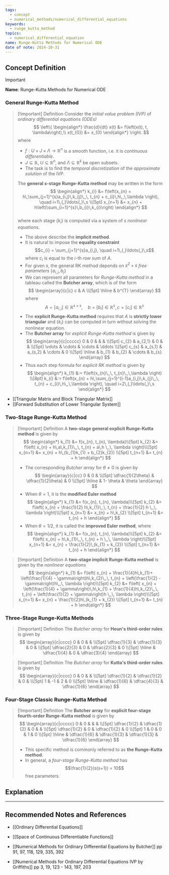 ```yaml
---
tags:
  - concept
  - numerical_methods/numerical_differential_equations
keywords:
  - runge_kutta_method
topics:
  - numerical_differential_equation
name: Runge-Kutta Methods for Numerical ODE
date of note: 2024-10-31
---
```


## Concept Definition

>[!important]
>**Name**: Runge-Kutta Methods for Numerical ODE

### General Runge-Kutta Method

>[!important] Definition
>Consider the *initial value problem (IVP)* of *ordinary differential equations (ODEs)*
>$$
>\left\{
>\begin{align*}
>\frac{d}{dt} x(t) &= f\left(x(t), t, \lambda\right),\\
>x(t_{0}) &= x_{0}
>\end{align*}
>\right.
>$$
>where 
>- $f: U \times J \times \Lambda \to \mathbb{R}^n$ is a smooth function, i.e. it is *continuous differentiable*. 
>- $J \subseteq \mathbb{R}$, $U \subseteq \mathbb{R}^n$, and $\Lambda \subseteq \mathbb{R}^k$ be open subsets.
>- The task is to find the *temporal discretization* of the *approximate solution* of the IVP.
>  
>The **general $s$-stage Runge-Kutta method** may be written in the form
>$$
>\begin{align*}
>k_{i} &= f\left(x_{n} + h\,\sum_{j=1}^{s}a_{i,j}\,k_{j}\,,\, t_{n} + c_{i}\,h\,,\,\lambda \right), \quad i=1\,{,}\ldots{,}\,s \\[5pt]
>x_{n+1} &= x_{n} + h\left(\sum_{i=1}^{s}\,b_{i}\,k_{i}\right)
>\end{align*}
>$$  
>where each stage $\{k_{i}\}$ is computed via a system of $s$ *nonlinear equations*.
>- The above describe the **implicit method**.
>- It is natural to impose the **equality constraint** $$c_{i} = \sum_{j=1}^{s}a_{i,j}, \quad i=1\,{,}\ldots{,}\,s$$ where $c_{i}$ is equal to the $i$-th *row sum* of $A$.
>- For given $s$, the general RK method depends on *$s^2 + s$ free parameters* $\{ a_{i,j}, b_{j} \}$
>- We can represent all parameters for *Runge-Kutta method* in a tableau called the **Butcher array**, which is of the form 
>$$
>\begin{array}{c|c}
> c & A \\[5pt] \hline
>  & b^{T}
>\end{array}
>$$
>where $$A = [a_{i,j}] \in \mathbb{R}^{s\times s}, \quad b = [b_{i}] \in \mathbb{R}^{s}, \, c = [c_{i}]  \in \mathbb{R}^{s}$$
>- The **explicit Runge-Kutta method** requires that $A$ is **strictly lower triangular** and $\{ k_{i} \}$ can be computed in turn without solving the nonlinear equation. 
>- The **Butcher array** for *explicit Runge-Kutta method* is given by 
>$$
>\begin{array}{c|ccccc}
>0 & 0 & &  &  \\[5pt] 
>c_{2} & a_{2,1} & 0 &  &  \\[5pt] 
>\vdots & \cdots & \cdots & \ddots \\[5pt] 
>c_{s} & a_{s,1} & a_{s,2} & \cdots & 0 \\[5pt] 
 \hline
>  & b_{1} & b_{2} & \cdots & b_{s} 
>\end{array}
>$$
>- Thus each step formula for *explicit RK method* is given by
>$$
>\begin{align*}
>k_{1} &:= f\left(x_{n}\,,\, t_{n}\,,\,\lambda \right) \\[8pt]
>k_{i} &:= f\left(x_{n} + h\,\sum_{j=1}^{i-1}a_{i,j}\,k_{j}\,,\, t_{n} + c_{i}\,h\,,\,\lambda \right), \quad i=2\,{,}\ldots{,}\,s
>\end{align*}
>$$

- [[Triangular Matrix and Block Triangular Matrix]]
- [[Forward Substitution of Lower Triangular System]]

### Two-Stage Runge-Kutta Method

>[!important] Definition
>A **two-stage general explicit Runge-Kutta method** is given by 
>$$
>\begin{align*}
> k_{1} &= f(x_{n}, t_{n}, \lambda)\\[5pt]
> k_{2} &= f\left( x_{n} +  h\,a\,k_{1}\,,\, t_{n} + a\,h \,,\, \lambda \right)\\[5pt]
> x_{n+1} &= x_{n} + h\,(b_{1}k_{1} + b_{2}k_{2}) \\[5pt]
> t_{n+1} &= t_{n} + h
>\end{align*}
>$$
>- The corresponding *Butcher array* for $\theta \neq 0$ is given by
>$$
>\begin{array}{c|cc}
>0 & 0 &  \\[5pt] 
> \dfrac{1}{2\theta} & \dfrac{1}{2\theta} & 0  \\[5pt] 
 \hline
>  & 1- \theta & \theta
>\end{array}
>$$
>- When $\theta = 1$, it is the **modified Euler method** 
>$$
>\begin{align*}
> k_{1} &= f(x_{n}, t_{n}, \lambda)\\[5pt]
> k_{2} &= f\left( x_{n} + \frac{1}{2} h\,k_{1}\,,\, t_{n} + \frac{1}{2} h \,,\, \lambda \right)\\[5pt]
> x_{n+1} &= x_{n} + h\,k_{2} \\[5pt]
> t_{n+1} &= t_{n} + h
>\end{align*}
>$$
>- When $\theta = 1 / 2$, it is called the **improved Euler method**, where 
>$$
>\begin{align*}
> k_{1} &= f(x_{n}, t_{n}, \lambda)\\[5pt]
> k_{2} &= f\left( x_{n} +  h\,k_{1}\,,\, t_{n} +  h \,,\, \lambda \right)\\[5pt]
> x_{n+1} &= x_{n} + \frac{1}{2}\,(k_{1} + k_{2}) \\[5pt]
> t_{n+1} &= t_{n} + h
>\end{align*}
>$$


>[!important] Definition
>A **two-stage implicit Runge-Kutta method** is given by the *nonlinear equations*
>$$
>\begin{align*}
> k_{1} &= f\left( x_{n} + \frac{1}{4}h\,k_{1}+ \left(\frac{1}{4} - \gamma\right)h\,k_{2}\,,\, t_{n} + \left(\frac{1}{2} - \gamma\right)h\,,\, \lambda \right)\\[5pt]
> k_{2} &= f\left( x_{n} + \left(\frac{1}{4} + \gamma\right)\,h\,k_{1} + \frac{1}{4}h\,k_{2}\,,\, t_{n} + \left(\frac{1}{2} + \gamma\right)h \,,\, \lambda \right)\\[5pt]
> x_{n+1} &= x_{n} + \frac{1}{2}h\,(k_{1} + k_{2}) \\[5pt]
> t_{n+1} &= t_{n} + h
>\end{align*}
>$$
>

### Three-Stage Runge-Kutta Methods

>[!important] Definition
>The *Butcher array* for **Heun's third-order rules**  is given by 
>$$
>\begin{array}{c|cccc}
>0 & 0 & &    \\[5pt] 
>\dfrac{1}{3} & \dfrac{1}{3} & 0 &    \\[5pt] 
>\dfrac{2}{3} & 0 & \dfrac{2}{3} & 0 \\[5pt] 
 \hline
>  & \dfrac{1}{4} & 0 & \dfrac{3}{4} 
>\end{array}
>$$


>[!important] Definition
>The *Butcher array* for **Kutta's third-order rules**  is given by 
>$$
>\begin{array}{c|cccc}
>0 & 0 & &    \\[5pt] 
>\dfrac{1}{2} & \dfrac{1}{2} & 0 &    \\[5pt] 
>1 & -1 &  2 & 0 \\[5pt] 
 \hline
>  & \dfrac{1}{6} & \dfrac{4}{3}  & \dfrac{1}{6} 
>\end{array}
>$$



### Four-Stage Classic Runge-Kutta Method

>[!important] Definition
>The **Butcher array** for **explicit four-stage fourth-order Runge-Kutta method** is given by 
>$$
>\begin{array}{c|ccccc}
>0 & 0 & &  &  \\[5pt] 
>\dfrac{1}{2} & \dfrac{1}{2} & 0 &  &  \\[5pt] 
>\dfrac{1}{2} & 0 & \dfrac{1}{2} & 0 \\[5pt] 
>1 & 0 & 0 & 1 & 0 \\[5pt] 
 \hline
>  & \dfrac{1}{6} & \dfrac{1}{3} & \dfrac{1}{3} & \dfrac{1}{6}
>\end{array}
>$$
>- This specific method is commonly referred to as **the Runge-Kutta method.**
>- In general, a *four-stage Runge-Kutta method* has $$\frac{1}{2}(s(s+1)) = 10$$ free parameters.




## Explanation





-----------
##  Recommended Notes and References


- [[Ordinary Differential Equations]]
- [[Space of Continuous Differentiable Functions]]



- [[Numerical Methods for Ordinary Differential Equations by Butcher]] pp 91, 97, 118, 129, 335, 392
- [[Numerical Methods for Ordinary Differential Equations IVP by Griffiths]] pp 3, 19, 123 - 143, 197, 203